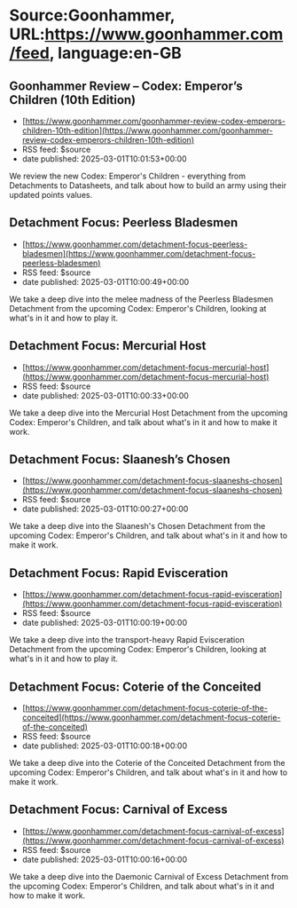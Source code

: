 # Source:Goonhammer, URL:https://www.goonhammer.com/feed, language:en-GB

## Goonhammer Review – Codex: Emperor’s Children (10th Edition)
 - [https://www.goonhammer.com/goonhammer-review-codex-emperors-children-10th-edition](https://www.goonhammer.com/goonhammer-review-codex-emperors-children-10th-edition)
 - RSS feed: $source
 - date published: 2025-03-01T10:01:53+00:00

We review the new Codex: Emperor's Children - everything from Detachments to Datasheets, and talk about how to build an army using their updated points values.

## Detachment Focus: Peerless Bladesmen
 - [https://www.goonhammer.com/detachment-focus-peerless-bladesmen](https://www.goonhammer.com/detachment-focus-peerless-bladesmen)
 - RSS feed: $source
 - date published: 2025-03-01T10:00:49+00:00

We take a deep dive into the melee madness of the Peerless Bladesmen Detachment from the upcoming Codex: Emperor's Children, looking at what's in it and how to play it.

## Detachment Focus: Mercurial Host
 - [https://www.goonhammer.com/detachment-focus-mercurial-host](https://www.goonhammer.com/detachment-focus-mercurial-host)
 - RSS feed: $source
 - date published: 2025-03-01T10:00:33+00:00

We take a deep dive into the Mercurial Host Detachment from the upcoming Codex: Emperor's Children, and talk about what's in it and how to make it work.

## Detachment Focus: Slaanesh’s Chosen
 - [https://www.goonhammer.com/detachment-focus-slaaneshs-chosen](https://www.goonhammer.com/detachment-focus-slaaneshs-chosen)
 - RSS feed: $source
 - date published: 2025-03-01T10:00:27+00:00

We take a deep dive into the Slaanesh's Chosen Detachment from the upcoming Codex: Emperor's Children, and talk about what's in it and how to make it work.

## Detachment Focus: Rapid Evisceration
 - [https://www.goonhammer.com/detachment-focus-rapid-evisceration](https://www.goonhammer.com/detachment-focus-rapid-evisceration)
 - RSS feed: $source
 - date published: 2025-03-01T10:00:19+00:00

We take a deep dive into the transport-heavy Rapid Evisceration Detachment from the upcoming Codex: Emperor's Children, looking at what's in it and how to play it.

## Detachment Focus: Coterie of the Conceited
 - [https://www.goonhammer.com/detachment-focus-coterie-of-the-conceited](https://www.goonhammer.com/detachment-focus-coterie-of-the-conceited)
 - RSS feed: $source
 - date published: 2025-03-01T10:00:18+00:00

We take a deep dive into the Coterie of the Conceited Detachment from the upcoming Codex: Emperor's Children, and talk about what's in it and how to make it work.

## Detachment Focus: Carnival of Excess
 - [https://www.goonhammer.com/detachment-focus-carnival-of-excess](https://www.goonhammer.com/detachment-focus-carnival-of-excess)
 - RSS feed: $source
 - date published: 2025-03-01T10:00:16+00:00

We take a deep dive into the Daemonic Carnival of Excess Detachment from the upcoming Codex: Emperor's Children, and talk about what's in it and how to make it work.

